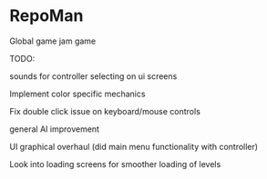# RepoMan
Global game jam game


TODO:

sounds for controller selecting on ui screens

Implement color specific mechanics

Fix double click issue on keyboard/mouse controls

general AI improvement

UI graphical overhaul (did main menu functionality with controller)

Look into loading screens for smoother loading of levels 

